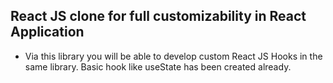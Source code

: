 ## React JS clone for full customizability in React Application

- Via this library you will be able to develop custom React JS Hooks in the same library. Basic hook like useState has been created already.
